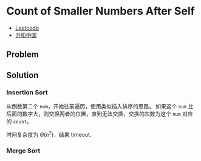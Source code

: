 # Count of Smaller Numbers After Self

- [Leetcode](https://leetcode.com/problems/count-of-smaller-numbers-after-self)
- [力扣中国](https://leetcode.cn/problems/count-of-smaller-numbers-after-self)

## Problem

[](desc.md ':include')

## Solution

### Insertion Sort

从倒数第二个 `num`，开始往前遍历，使用类似插入排序的思路。
如果这个 `num` 比后面的数字大，则交换两者的位置，直到无法交换，交换的次数为这个 `num` 对应的 `count`。

[](insertion-sort.cpp ':include :type=code cpp')

时间复杂度为 $\Theta(n^2)$，结果 timeout.

### Merge Sort

